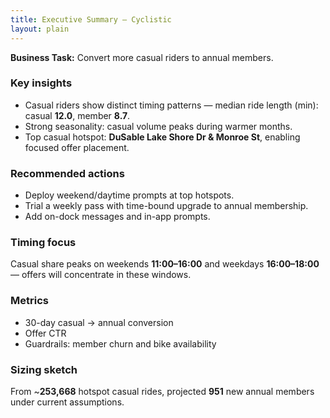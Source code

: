 ```yaml
---
title: Executive Summary — Cyclistic
layout: plain
---
```


**Business Task:** Convert more casual riders to annual members.

### Key insights
- Casual riders show distinct timing patterns — median ride length (min): casual **12.0**, member **8.7**.
- Strong seasonality: casual volume peaks during warmer months.
- Top casual hotspot: **DuSable Lake Shore Dr & Monroe St**, enabling focused offer placement.

### Recommended actions
- Deploy weekend/daytime prompts at top hotspots.
- Trial a weekly pass with time-bound upgrade to annual membership.
- Add on-dock messages and in-app prompts.

### Timing focus
Casual share peaks on weekends **11:00–16:00** and weekdays **16:00–18:00** — offers will concentrate in these windows.

### Metrics
- 30-day casual → annual conversion  
- Offer CTR  
- Guardrails: member churn and bike availability

### Sizing sketch
From ~**253,668** hotspot casual rides, projected **951** new annual members under current assumptions.
